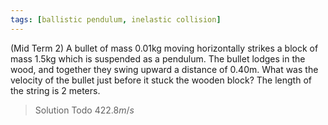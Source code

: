 ```yaml
---
tags: [ballistic pendulum, inelastic collision]
---
```


(Mid Term 2) A bullet of mass 0.01kg moving horizontally strikes a block of mass 1.5kg which is suspended as a pendulum. The bullet lodges in the wood, and together they swing upward a distance of 0.40m. What was the velocity of the bullet just before it stuck the wooden block? The length of the string is 2 meters.
>Solution
Todo
$422.8m/s$
